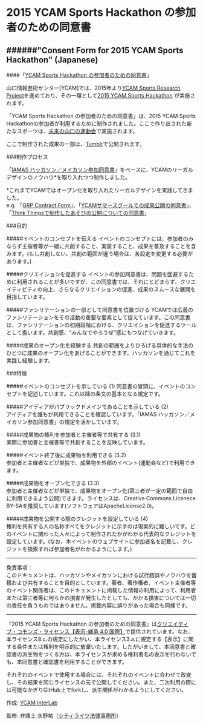 # 2015 YCAM Sports Hackathon の参加者のための同意書


######"Consent Form for 2015 YCAM Sports Hackathon" (Japanese)  
----
####「[YCAM Sports Hackathon の参加者のための同意書](https://github.com/YCAMInterlab/SportsHackathon_ConsentForm/blob/master/Consent_Form_for_2015_YCAM_Sports_Hackathon.md)」


山口情報芸術センター[YCAM]では、2015年より[YCAM Sports Research Project](http://www.ycam.jp/projects/ycam-sports-research-project/)を進めており、その一環として[2015 YCAM Sports Hackathon](http://www.ycam.jp/events/2015/sports-hackathon/) が実施されます。  

「YCAM Sports Hackathon の参加者のための同意書」は、2015 YCAM Sports Hackathonの参加者が利用するために制作されました。ここで作り出された新たなスポーツは、[未来の山口の運動会](http://www.ycam.jp/events/2015/sports-meeting/)で実施されます。  

ここで制作された成果の一部は、[Tumblr](http://ycamsportshackathon.tumblr.com)で公開されます。


###制作プロセス

「[IAMAS ハッカソン／メイカソン参加同意書](https://github.com/IAMAS/makeathon_agreement)」をベースに、YCAMのリーガルデザインのノウハウ*を取り入れつつ制作しました。

*これまでYCAMではオープン化を取り入れたリーガルデザインを実践してきました。  
e.g. 「[GRP Contract Form](http://interlab.ycam.jp/projects/grp-contract-form)」、「[YCAMサマースクールでの成果公開の同意書](https://github.com/YCAMInterlab/YCAM_WORKSPACE_DOCS)」、「[Think Thingsで制作したあそびの公開についての同意書](https://github.com/YCAMInterlab/YCAM_WORKSPACE_DOCS)」  



###目的

#####イベントのコンセプトを伝える
イベントのコンセプトには、参加者のみならず主催者等が一緒に共創すること、実装すること、成果を普及することを含みます。(もし共創しない、共創の範囲が違う場合は、各設定を変更する必要があります。)

#####クリエイションを促進する
イベントの参加同意書は、問題を回避するために利用されることが多いですが、この同意書では、それにとどまらず、クリエイティビティの向上、さらなるクリエイションの促進、成果のスムースな展開を目指しています。

#####ファシリテーションの一部として同意書を位置づける
YCAMでは広義のファシリテーションをその活動の重要な要素として捉えています。この同意書は、ファシリテーションの初期段階における、クリエイションを促進するツールとして扱います。共創感、“みんなでやろうぜ”感にもつなげていきます。

#####成果のオープン化を経験する
共創の範囲をよりひろげる具体的な手法のひとつに成果のオープン化をあげることができます。ハッカソンを通じてこれを実践し経験します。


###特徴

#####イベントのコンセプトを示している (1)
同意書の冒頭に、イベントのコンセプトを記述しています。これ以降の条文の基本となる規定です。  

#####アイディアがパブリックドメインであることを示している (2)  
アイディアを誰もが利用できることを確認しています。「IAMAS ハッカソン／メイカソン参加同意書」の規定を活かしています。  

#####成果物の権利を参加者と主催者等で共有する (3.1)  
実際に参加者と主催者等で共創することを反映しています。  

#####イベント終了後に成果物を利用できる (3.2)  
参加者と主催者などが単独で、成果物を外部のイベント(運動会など)で利用できます。  

#####成果物をオープン化できる (3.3)  
参加者と主催者などが単独で、成果物をオープン化(第三者が一定の範囲で自由に利用できるよう公開)できます。ライセンスは、Creative Commons Licenece BY-SAを推奨しています(ソフトウェアはApacheLicense2.0)。  

#####成果物を公開する際のクレジットを設定している (4)  
権利を共有する人の名称すべてをクレジットに示すのは現実的に難しいです。どのイベントに関わった人々によって制作されたかがわかる代表的なクレジットを設定しています。(なお、本イベントのウェブサイトに参加者名を記載し、クレジットを検索すれば参加者名がわかるようにします。)


----

免責事項：  
このドキュメントは、ハッカソンやメイカソンにおける試行錯誤やノウハウを蓄積および共有することを目的としています。著者、著作権者、イベント主催者等のイベント関係者は、このドキュメントに掲載した情報の利用によって、利用者または第三者等に何らかの損害が発生したとしても、かかる損害については一切の責任を負うものではありません。掲載内容に誤りがあった場合も同様です。

----

『2015 YCAM Sports Hackathon の参加者のための同意書』は[クリエイティブ・コモンズ・ライセンス【表示-継承 4.0 国際】](http://creativecommons.org/licenses/by-sa/4.0/deed.ja)で提供されています。なお、本ライセンス8.c.の規定にしたがい、本ライセンス3.a.に規定する【表示】に関する条件または権利を明示的に放棄いたします。したがいまして、本同意書と確認書の派生物をつくる方は、本ライセンスが求める権利者名の表示を行わないでも、本同意書と確認書を利用することができます。

それぞれのイベントで使用する場合には、それぞれのイベントに合わせて改変し、その結果を同じライセンスの元で公開してください。また、二次利用の際には可能なかぎりGitHub上でforkし、派生関係がわかるようにしてください。

作成: [YCAM InterLab](http://interlab.ycam.jp)  

監修: 弁護士 水野祐（[シティライツ法律事務所](http://citylights-lawoffice.tumblr.com)）

  
  